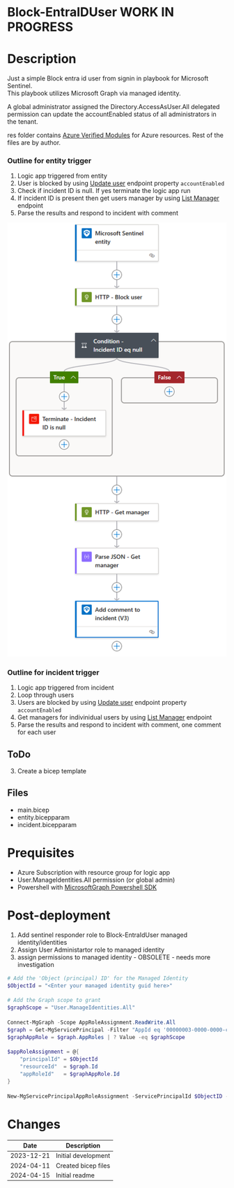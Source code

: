 # Block-EntraIDUser WORK IN PROGRESS

# Description
Just a simple Block entra id user from signin in playbook for Microsoft Sentinel.  
This playbook utilizes Microsoft Graph via managed identity.

 A global administrator assigned the Directory.AccessAsUser.All delegated permission can update the accountEnabled status of all administrators in the tenant.

res folder contains [Azure Verified Modules](https://azure.github.io/Azure-Verified-Modules/) for Azure resources. Rest of the files are by author.

### Outline for entity trigger
1. Logic app triggered from entity
2. User is blocked by using [Update user](https://learn.microsoft.com/en-us/graph/api/user-update) endpoint property `accountEnabled`
3. Check if incident ID is null. If yes terminate the logic app run
4. If incident ID is present then get users manager by using [List Manager](https://learn.microsoft.com/en-us/graph/api/user-list-manager) endpoint
5. Parse the results and respond to incident with comment

![Logic App Outline](.\img\LogicAppOutline.png)

### Outline for incident trigger
1. Logic app triggered from incident
2. Loop through users
2. Users are blocked by using [Update user](https://learn.microsoft.com/en-us/graph/api/user-update) endpoint property `accountEnabled`
4. Get managers for indivinidual users by using [List Manager](https://learn.microsoft.com/en-us/graph/api/user-list-manager) endpoint
5. Parse the results and respond to incident with comment, one comment for each user

## ToDo
3. Create a bicep template 

## Files
- main.bicep
- entity.bicepparam
- incident.bicepparam

# Prequisites
- Azure Subscription with resource group for logic app
- User.ManageIdentities.All permission (or global admin)
- Powershell with [MicrosoftGraph Powershell SDK](https://learn.microsoft.com/en-us/powershell/microsoftgraph/installation?view=graph-powershell-1.0)


# Post-deployment

1. Add sentinel responder role to Block-EntraIdUser managed identity/identities
2. Assign User Administartor role to managed identity
2. assign permissions to managed identity - OBSOLETE - needs more investigation
```powershell
# Add the 'Object (principal) ID' for the Managed Identity
$ObjectId = "<Enter your managed identity guid here>"

# Add the Graph scope to grant
$graphScope = "User.ManageIdentities.All"

Connect-MgGraph -Scope AppRoleAssignment.ReadWrite.All
$graph = Get-MgServicePrincipal -Filter "AppId eq '00000003-0000-0000-c000-000000000000'"
$graphAppRole = $graph.AppRoles | ? Value -eq $graphScope

$appRoleAssignment = @{
    "principalId" = $ObjectId
    "resourceId"  = $graph.Id
    "appRoleId"   = $graphAppRole.Id
}

New-MgServicePrincipalAppRoleAssignment -ServicePrincipalId $ObjectID -BodyParameter $appRoleAssignment | Format-List
```


# Changes
|Date|Description|
|--|--|
|2023-12-21|Initial development|
|2024-04-11|Created bicep files|
|2024-04-15|Initial readme|